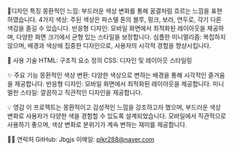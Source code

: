 🎨디자인 특징
몽환적인 느낌: 부드러운 색상 변화를 통해 꿈결처럼 흐르는 느낌을 표현하였습니다.
4가지 색상: 주된 색상은 파스텔 톤의 블루, 핑크, 보라, 연두로, 각기 다른 색감을 즐길 수 있습니다.
반응형 디자인: 모바일 화면에서 최적화된 레이아웃을 제공하며, 다양한 화면 크기에서 균형 있는 스타일을 보장합니다.
심플한 미니멀리즘: 복잡하지 않으며, 배경과 색상에 집중한 디자인으로, 사용자의 시각적 경험을 향상시킵니다.

🔧 사용 기술
HTML: 구조적 요소 정의
CSS: 디자인 및 레이아웃 스타일링

✨ 주요 기능
몽환적인 색상 변환: 다양한 색상으로 변하는 배경을 통해 시각적인 즐거움을 제공합니다.
반응형 디자인: 모바일 화면에서 최적화된 레이아웃을 제공합니다.
미니멀한 스타일: 깔끔하고 직관적인 디자인을 제공합니다.

💡 영감
이 프로젝트는 몽환적이고 감성적인 느낌을 강조하고자 했으며, 부드러운 색상 변화로 사용자가 다양한 색을 경험할 수 있도록 설계되었습니다. 모바일에서 직관적으로 사용하기 좋으며, 색상 변화로 분위기가 계속 변하는 재미를 제공합니다.

🙋‍♂️ 연락처
GitHub: Jbgjs
이메일: plkr288@naver.com
